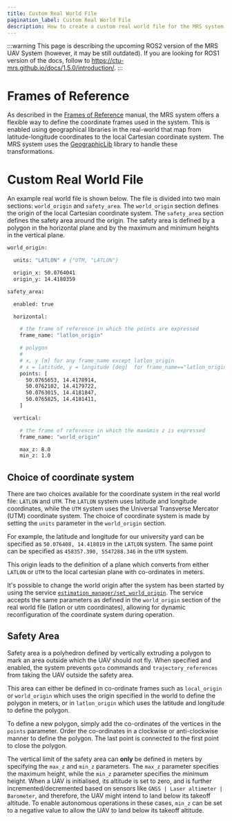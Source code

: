 ```yaml
---
title: Custom Real World File
pagination_label: Custom Real World File
description: How to create a custom real world file for the MRS system to fly in a new location
---
```


:::warning
This page is describing the upcoming ROS2 version of the MRS UAV System (however, it may be still outdated). If you are looking for ROS1 version of the docs, follow to https://ctu-mrs.github.io/docs/1.5.0/introduction/.
:::

# Frames of Reference

As described in the [Frames of Reference](./20-frames_of_reference.md) manual, the MRS system offers a flexible way to define the coordinate frames used in the system. This is enabled using geographical libraries in the real-world that map from latitude-longitude coordinates to the local Cartesian coordinate system. The MRS system uses the [GeographicLib](https://geographiclib.sourceforge.io/) library to handle these transformations.

# Custom Real World File

An example real world file is shown below. The file is divided into two main sections: `world_origin` and `safety_area`. The `world_origin` section defines the origin of the local Cartesian coordinate system. The `safety_area` section defines the safety area around the origin. The safety area is defined by a polygon in the horizontal plane and by the maximum and minimum heights in the vertical plane.


```bash
world_origin:

  units: "LATLON" # {"UTM, "LATLON"}

  origin_x: 50.0764041
  origin_y: 14.4180359

safety_area:

  enabled: true

  horizontal:

    # the frame of reference in which the points are expressed
    frame_name: "latlon_origin"

    # polygon
    #
    # x, y [m] for any frame_name except latlon_origin
    # x = latitude, y = longitude [deg]  for frame_name=="latlon_origin"
    points: [
      50.0765653, 14.4178914,
      50.0762102, 14.4179722,
      50.0763015, 14.4181847,
      50.0765825, 14.4181411,
    ]

  vertical:

    # the frame of reference in which the max&min z is expressed
    frame_name: "world_origin"

    max_z: 8.0
    min_z: 1.0
```

## Choice of coordinate system

There are two choices available for the coordinate system in the real world file: `LATLON` and `UTM`. The `LATLON` system uses latitude and longitude coordinates, while the `UTM` system uses the Universal Transverse Mercator (UTM) coordinate system. The choice of coordinate system is made by setting the `units` parameter in the `world_origin` section.

For example, the latitude and longitude for our university yard can be specified as ```50.076408, 14.418019``` in the `LATLON` system. The same point can be specified as ```458357.390, 5547288.346``` in the `UTM` system.

This origin leads to the definition of a plane which converts from either `LATLON` or `UTM` to the local cartesian plane with co-ordinates in meters.


It's possible to change the world origin after the system has been started by using the service [`estimation_manager/set_world_origin`](./01-uav_ros_api.md#estimation-manager). The service accepts the same parameters as defined in the `world_origin` section of the real world file (latlon or utm coordinates), allowing for dynamic reconfiguration of the coordinate system during operation. 


## Safety Area

Safety area is a polyhedron defined by vertically extruding a polygon to mark an area outside which the UAV should not fly. When specified and enabled, the system prevents ```goto``` commands and ```trajectory_references``` from taking the UAV outside the safety area. 

This area can either be defined in co-ordinate frames such as `local_origin` or `world_origin` which uses the origin specified in the world to define the polygon in meters, or in ```latlon_origin``` which uses the latitude and longitude to define the polygon.

To define a new polygon, simply add the co-ordinates of the vertices in the `points` parameter. Order the co-ordinates in a clockwise or anti-clockwise manner to define the polygon. The last point is connected to the first point to close the polygon.

The vertical limit of the safety area can **only** be defined in meters by specifying the `max_z` and `min_z` parameters. The `max_z` parameter specifies the maximum height, while the `min_z` parameter specifies the minimum height. When a UAV is initialised, its altitude is set to zero, and is further incremented/decremented based on sensors like `GNSS | Laser altimeter | Barometer`, and therefore, the UAV might intend to land below its takeoff altitude. To enable autonomous operations in these cases, `min_z` can be set to a negative value to allow the UAV to land below its takeoff altitude.

